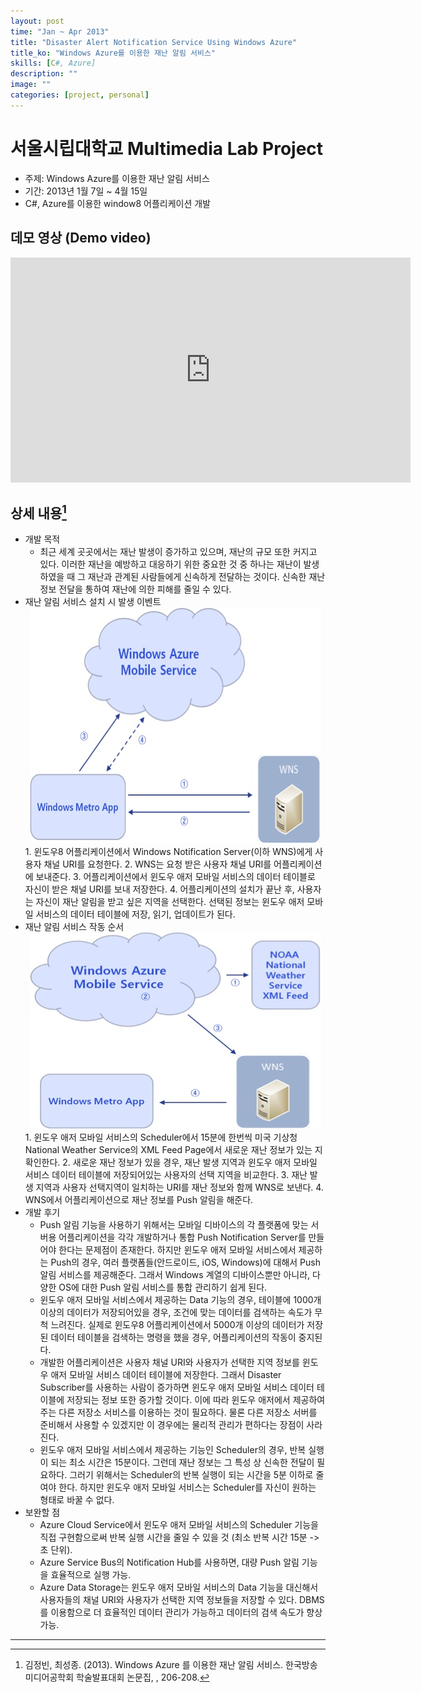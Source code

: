 ```yaml
---
layout: post
time: "Jan ~ Apr 2013"
title: "Disaster Alert Notification Service Using Windows Azure"
title_ko: "Windows Azure를 이용한 재난 알림 서비스"
skills: [C#, Azure]
description: ""
image: ""
categories: [project, personal]
---
```


# 서울시립대학교 Multimedia Lab Project 
- 주제: Windows Azure를 이용한 재난 알림 서비스
- 기간: 2013년 1월 7일 ~ 4월 15일
- C#, Azure를 이용한 window8 어플리케이션 개발

## 데모 영상 (Demo video)
<iframe width="640" height="360" src="https://www.youtube.com/embed/CyP6T1rnWso?ecver=1" frameborder="0" allow="autoplay; encrypted-media" allowfullscreen></iframe>

## 상세 내용[^1]
+ 개발 목적
    - 최근 세계 곳곳에서는 재난 발생이 증가하고 있으며, 재난의 규모 또한 커지고 있다. 
     이러한 재난을 예방하고 대응하기 위한 중요한 것 중 하나는 재난이 발생하였을 때 그 재난과 관계된 사람들에게 신속하게 전달하는 것이다. 
     신속한 재난 정보 전달을 통하여 재난에 의한 피해를 줄일 수 있다.
+ 재난 알림 서비스 설치 시 발생 이벤트
    <div style="text-align: center;">
        <img src="/img/portfolio/2013-04-15-install-application.jpg" alt="재난 알림 서비스 설치 시 발생 이벤트 그림" />
    </div>
    1. 윈도우8 어플리케이션에서 Windows Notification Server(이하 WNS)에게 사용자 채널 URI를 요청한다.
    2. WNS는 요청 받은 사용자 채널 URI를  어플리케이션에 보내준다.
    3. 어플리케이션에서 윈도우 애저 모바일 서비스의 데이터 테이블로 자신이 받은 채널 URI를 보내 저장한다.
    4. 어플리케이션의 설치가 끝난 후, 사용자는 자신이 재난 알림을 받고 싶은 지역을 선택한다. 선택된 정보는 윈도우 애저 모바일 서비스의 데이터 테이블에 저장, 읽기, 업데이트가 된다.
+ 재난 알림 서비스 작동 순서
    <div style="text-align: center;">
        <img src="/img/portfolio/2013-04-15-action-application.jpg" alt="재난 알림 서비스 작동 순서 그림" />
    </div>
    1. 윈도우 애저 모바일 서비스의 Scheduler에서 15분에 한번씩 미국 기상청 National Weather Service의 XML Feed Page에서 새로운 재난 정보가 있는 지 확인한다.
    2. 새로운 재난 정보가 있을 경우, 재난 발생 지역과 윈도우 애저 모바일 서비스 데이터 테이블에 저장되어있는 사용자의 선택 지역을 비교한다. 
    3. 재난 발생 지역과 사용자 선택지역이 일치하는 URI를 재난 정보와 함께 WNS로 보낸다.
    4. WNS에서 어플리케이션으로 재난 정보를 Push 알림을 해준다.
+ 개발 후기
    - Push 알림 기능을 사용하기 위해서는 모바일 디바이스의 각 플랫폼에 맞는 서버용 어플리케이션을 각각 개발하거나 통합 Push Notification Server를 만들어야 한다는 문제점이 존재한다. 
     하지만 윈도우 애저 모바일 서비스에서 제공하는 Push의 경우, 여러 플랫폼들(안드로이드, iOS, Windows)에 대해서 Push 알림 서비스를 제공해준다. 
     그래서 Windows 계열의 디바이스뿐만 아니라, 다양한 OS에 대한 Push 알림 서비스를 통합 관리하기 쉽게 된다.
    - 윈도우 애저 모바일 서비스에서 제공하는 Data 기능의 경우, 테이블에 1000개 이상의 데이터가 저장되어있을 경우, 조건에 맞는 데이터를 검색하는 속도가 무척 느려진다.
     실제로 윈도우8 어플리케이션에서 5000개 이상의 데이터가 저장된 데이터 테이블을 검색하는 명령을 했을 경우, 어플리케이션의 작동이 중지된다.
    - 개발한 어플리케이션은 사용자 채널 URI와 사용자가 선택한 지역 정보를 윈도우 애저 모바일 서비스 데이터 테이블에 저장한다.
     그래서 Disaster Subscriber를 사용하는 사람이 증가하면 윈도우 애저 모바일 서비스 데이터 테이블에 저장되는 정보 또한 증가할 것이다. 
     이에 따라 윈도우 애저에서 제공하여 주는 다른 저장소 서비스를 이용하는 것이 필요하다. 
     물론 다른 저장소 서버를 준비해서 사용할 수 있겠지만 이 경우에는 물리적 관리가 편하다는 장점이 사라진다.
    - 윈도우 애저 모바일 서비스에서 제공하는 기능인 Scheduler의 경우, 반복 실행이 되는 최소 시간은 15분이다. 
     그런데 재난 정보는 그 특성 상 신속한 전달이 필요하다. 
     그러기 위해서는 Scheduler의 반복 실행이 되는 시간을 5분 이하로 줄여야 한다. 
     하지만 윈도우 애저 모바일 서비스는 Scheduler를 자신이 원하는 형태로 바꿀 수 없다.
+ 보완할 점
    - Azure Cloud Service에서 윈도우 애저 모바일 서비스의 Scheduler 기능을 직접 구현함으로써 반복 실행 시간을 줄일 수 있을 것 (최소 반복 시간 15분 -> 초 단위).
    - Azure Service Bus의 Notification Hub를 사용하면, 대량 Push 알림 기능을 효율적으로 실행 가능.
    - Azure Data Storage는 윈도우 애저 모바일 서비스의 Data 기능을 대신해서 사용자들의 채널 URI와 사용자가 선택한 지역 정보들을 저장할 수 있다. 
     DBMS를 이용함으로 더 효율적인 데이터 관리가 가능하고 데이터의 검색 속도가 향상 가능.

---    
[^1]: 김정빈, 최성종. (2013). Windows Azure 를 이용한 재난 알림 서비스. 한국방송미디어공학회 학술발표대회 논문집, , 206-208.